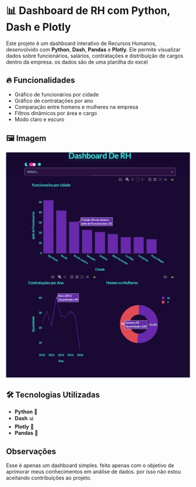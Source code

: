 # 📊 Dashboard de RH com Python, Dash e Plotly

Este projeto é um dashboard interativo de Recursos Humanos, desenvolvido com **Python**, **Dash**, **Pandas** e **Plotly**. Ele permite visualizar dados sobre funcionários, salários, contratações e distribuição de cargos dentro da empresa. os dados são de uma planilha do excel

## 🔥 Funcionalidades
  - Gráfico de funcionários por cidade
  - Gráfico de contratações por ano
  - Comparação entre homens e mulheres na empresa
  - Filtros dinâmicos por área e cargo
  - Modo claro e escuro

## 🖼️ Imagem
<img  src="https://github.com/Emanoellima-dev/dashboard-RH/blob/main/imagens/Screenshot_20250312-185238-1.jpg"
/>

## 🛠️ Tecnologias Utilizadas
- **Python** 🐍
- **Dash** 📊
- **Plotly** 🎨
- **Pandas** 📑

## Observações
Esse é apenas um dashboard simples. feito apenas com o objetivo de aprimorar meus conhecimentos em análise de dados. por isso não estou aceitando contribuições ao projeto.
